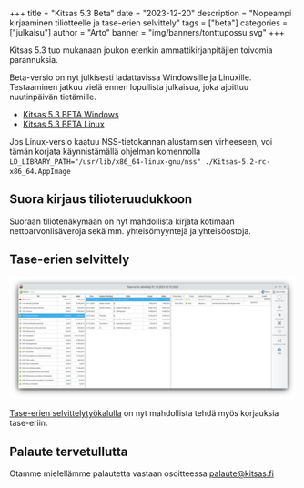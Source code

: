 +++
title = "Kitsas 5.3 Beta"
date = "2023-12-20"
description = "Nopeampi kirjaaminen tiliotteelle ja tase-erien selvittely"
tags = ["beta"]
categories = ["julkaisu"]
author = "Arto"
banner = "img/banners/tonttupossu.svg"
+++  

Kitsas 5.3 tuo mukanaan joukon etenkin ammattikirjanpitäjien toivomia parannuksia.

Beta-versio on nyt julkisesti ladattavissa Windowsille ja Linuxille. Testaaminen jatkuu vielä ennen lopullista julkaisua, joka ajoittuu nuutinpäivän tietämille.

- [Kitsas 5.3 BETA Windows](https://github.com/artoh/kitupiikki/releases/download/v5.3-beta/kitsas-5.3-beta-asennus.exe)
- [Kitsas 5.3 BETA Linux](https://github.com/artoh/kitupiikki/releases/download/v5.3-beta/Kitsas-5.3-beta-x86_64.AppImage)

Jos Linux-versio kaatuu NSS-tietokannan alustamisen virheeseen, voi tämän korjata käynnistämällä ohjelman komennolla `LD_LIBRARY_PATH="/usr/lib/x86_64-linux-gnu/nss" ./Kitsas-5.2-rc-x86_64.AppImage`

## Suora kirjaus tilioteruudukkoon

Suoraan tiliotenäkymään on nyt mahdollista kirjata kotimaan nettoarvonlisäveroja sekä mm. yhteisömyyntejä ja yhteisöostoja.

## Tase-erien selvittely

<img src="/img/fi/raportit/selvittely.png" class="img-responsive"/>

[Tase-erien selvittelytyökalulla](/docs/raportit/taseerittely/selvittely/) on nyt mahdollista tehdä myös korjauksia tase-eriin.


## Palaute tervetullutta

Otamme mielellämme palautetta vastaan osoitteessa palaute@kitsas.fi
